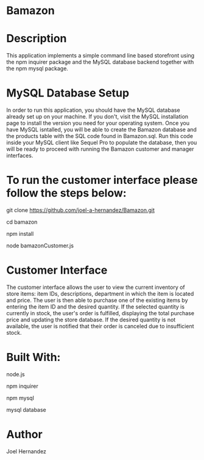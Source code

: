 # Bamazon

# Description
This application implements a simple command line based storefront using the npm inquirer package and the MySQL database backend together with the npm mysql package. 

# MySQL Database Setup

In order to run this application, you should have the MySQL database already set up on your machine. If you don't, visit the MySQL installation page to install the version you need for your operating system. Once you have MySQL isntalled, you will be able to create the Bamazon database and the products table with the SQL code found in Bamazon.sql. Run this code inside your MySQL client like Sequel Pro to populate the database, then you will be ready to proceed with running the Bamazon customer and manager interfaces.

# To run the customer interface please follow the steps below:

git clone https://github.com/joel-a-hernandez/Bamazon.git

cd bamazon

npm install

node bamazonCustomer.js

# Customer Interface

The customer interface allows the user to view the current inventory of store items: item IDs, descriptions, department in which the item is located and price. The user is then able to purchase one of the existing items by entering the item ID and the desired quantity. If the selected quantity is currently in stock, the user's order is fulfilled, displaying the total purchase price and updating the store database. If the desired quantity is not available, the user is notified that their order is canceled due to insufficient stock.

# Built With:
node.js 

npm inquirer

npm mysql

mysql database

# Author
Joel Hernandez
